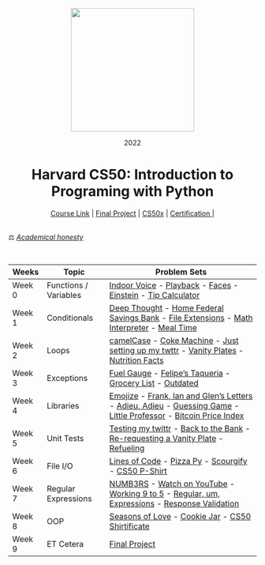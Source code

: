 <div align=center>
    <img src="https://upload.wikimedia.org/wikipedia/commons/thumb/c/cc/Harvard_University_coat_of_arms.svg/800px-Harvard_University_coat_of_arms.svg.png" height=250>
    <p> 2022</p>
    <h1> Harvard CS50: Introduction to Programing with Python </h1>
</div>

<div align=center>
    <a href="https://cs50.harvard.edu/python/2022/">Course Link</a> |
    <a href="https://github.com/5ah1n/CS50_Python/tree/main/tasks/project">Final Project</a> |
    <a href="https://github.com/5ah1n/CS50x_2022">CS50x</a> |
    <a href="https://certificates.cs50.io/ade5b1c1-7b8a-4347-92d3-290652122d7d.pdf?size=letter">Certification </a> |
</div>

<br>

⚖️ [<em>Academical honesty</em>](https://cs50.harvard.edu/x/2023/honesty/)

<br>
<div align="center">

|Weeks|Topic|Problem Sets|
|-----|-----------|----|
|Week 0 | Functions / Variables|[Indoor Voice](https://github.com/5ah1n/CS50_Python/blob/main/tasks/indoor/indoor.py) - [Playback](https://github.com/5ah1n/CS50_Python/blob/main/tasks/playback/playback.py) - [Faces](https://github.com/5ah1n/CS50_Python/blob/main/tasks/faces/faces.py) - [Einstein](https://github.com/5ah1n/CS50_Python/blob/main/tasks/einstein/einstein.py) - [Tip Calculator](https://github.com/5ah1n/CS50_Python/blob/main/tasks/tip/tip.py)|
|Week 1| Conditionals |[Deep Thought](https://github.com/5ah1n/CS50_Python/blob/main/tasks/deep/deep.py) - [Home Federal Savings Bank](https://github.com/5ah1n/CS50_Python/blob/main/tasks/bank/bank.py) - [File Extensions](https://github.com/5ah1n/CS50_Python/blob/main/tasks/extensions/extensions.py) - [Math Interpreter](https://github.com/5ah1n/CS50_Python/blob/main/tasks/interpreter/interpreter.py) - [Meal Time](https://github.com/5ah1n/CS50_Python/blob/main/tasks/meal/meal.py)
|Week 2 | Loops |[camelCase](https://github.com/5ah1n/CS50_Python/blob/main/tasks/camel/camel.py) - [Coke Machine](https://github.com/5ah1n/CS50_Python/blob/main/tasks/coke/coke.py) - [ Just setting up my twttr](https://github.com/5ah1n/CS50_Python/blob/main/tasks/twttr/twttr.py) - [Vanity Plates](https://github.com/5ah1n/CS50_Python/blob/main/tasks/plates/plates.py) - [Nutrition Facts](https://github.com/5ah1n/CS50_Python/blob/main/tasks/nutrition/nutrition.py)|
|Week 3| Exceptions | [Fuel Gauge](https://github.com/5ah1n/CS50_Python/blob/main/tasks/fuel/fuel.py) - [Felipe’s Taqueria](https://github.com/5ah1n/CS50_Python/blob/main/tasks/taqueria/taqueria.py) - [Grocery List](https://github.com/5ah1n/CS50_Python/blob/main/tasks/grocery/grocery.py) - [Outdated](https://github.com/5ah1n/CS50_Python/blob/main/tasks/outdated/outdated.py)|
|Week 4 | Libraries | [Emojize](https://github.com/5ah1n/CS50_Python/blob/main/tasks/emojize/emojize.py) - [Frank, Ian and Glen’s Letters](https://github.com/5ah1n/CS50_Python/blob/main/tasks/figlet/figlet.py) - [Adieu, Adieu](https://github.com/5ah1n/CS50_Python/blob/main/tasks/adieu/adieu.py) - [Guessing Game](https://github.com/5ah1n/CS50_Python/blob/main/tasks/game/game.py) - [Little Professor](https://github.com/5ah1n/CS50_Python/blob/main/tasks/professor/professor.py) - [Bitcoin Price Index](https://github.com/5ah1n/CS50_Python/blob/main/tasks/bitcoin/bitcoin.py)
| Week 5 | Unit Tests | [Testing my twittr](https://github.com/5ah1n/CS50_Python/blob/main/tasks/twttr/twttr.py) - [Back to the Bank](https://github.com/5ah1n/CS50_Python/blob/main/tasks/bank/bank.py) - [Re-requesting a Vanity Plate](https://github.com/5ah1n/CS50_Python/blob/main/tasks/plates/plates.py) - [Refueling](https://github.com/5ah1n/CS50_Python/blob/main/tasks/fuel/fuel.py)|
|Week 6 | File I/O | [Lines of Code](https://github.com/5ah1n/CS50_Python/tree/main/tasks/lines) - [Pizza Py](https://github.com/5ah1n/CS50_Python/tree/main/tasks/pizza) - [Scourgify](https://github.com/5ah1n/CS50_Python/blob/main/tasks/scourgify/scourgify.py) - [CS50 P-Shirt](https://github.com/5ah1n/CS50_Python/blob/main/tasks/shirt/shirt.py)
|Week 7 | Regular Expressions | [NUMB3RS](https://github.com/5ah1n/CS50_Python/blob/main/tasks/numb3rs/numb3rs) - [Watch on YouTube](https://github.com/5ah1n/CS50_Python/blob/main/tasks/watch/watch.py) - [Working 9 to 5](https://github.com/5ah1n/CS50_Python/tree/main/tasks/working) - [Regular, um, Expressions](https://github.com/5ah1n/CS50_Python/tree/main/tasks/um) - [Response Validation](https://github.com/5ah1n/CS50_Python/blob/main/tasks/response/response.py)
|Week 8 | OOP | [Seasons of Love](https://github.com/5ah1n/CS50_Python/tree/main/tasks/seasons) - [Cookie Jar](https://github.com/5ah1n/CS50_Python/tree/main/tasks/jar) - [CS50 Shirtificate](https://github.com/5ah1n/CS50_Python/blob/main/tasks/shirtificate/shirtificate.py)
|Week 9 | ET Cetera | [Final Project](https://github.com/5ah1n/CS50_Python/tree/main/tasks/project)

















</div>
